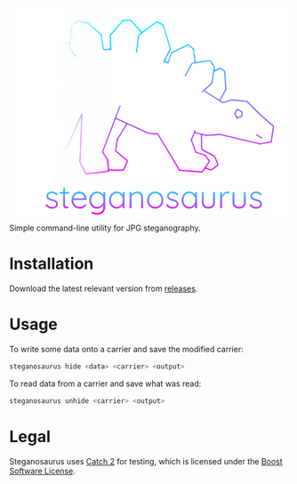 <div align="center">
   <img src="logo.png">
</div>
Simple command-line utility for JPG steganography.

# Installation
Download the latest relevant version from [releases](https://github.com/malyvsen/steganosaurus/releases).

# Usage
To write some data onto a carrier and save the modified carrier:
```bash
steganosaurus hide <data> <carrier> <output>
```

To read data from a carrier and save what was read:
```bash
steganosaurus unhide <carrier> <output>
```

# Legal
Steganosaurus uses [Catch 2](https://github.com/catchorg/Catch2) for testing, which is licensed under the [Boost Software License](https://www.boost.org/users/license.html).
